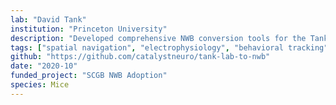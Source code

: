 ```yaml
---
lab: "David Tank"
institution: "Princeton University"
description: "Developed comprehensive NWB conversion tools for the Tank lab's behavioral and electrophysiology datasets. Created a custom NWB extension (ndx-tank-metadata) for storing experiment-specific metadata including maze configurations and rig parameters. The conversion pipeline integrates Neuropixels recordings with VirMen behavioral data, including detailed trial structure, behavioral metrics, and synchronized TTL events. The tools support extensive metadata handling and include specialized visualization widgets for behavioral analysis."
tags: ["spatial navigation", "electrophysiology", "behavioral tracking"]
github: "https://github.com/catalystneuro/tank-lab-to-nwb"
date: "2020-10"
funded_project: "SCGB NWB Adoption"
species: Mice
---
```

